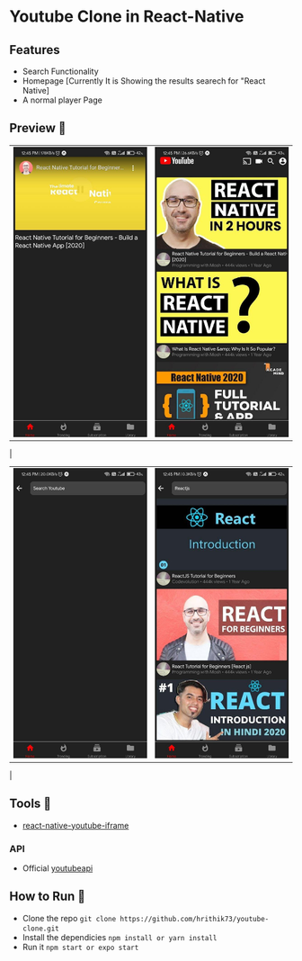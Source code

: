# Youtube Clone in React-Native 

## Features 
- Search Functionality
- Homepage [Currently It is Showing the results searech for "React Native]
- A normal player Page 

## Preview 📸


|       |        |
|------------|------------|
|<img src="screenshots/playerscreen.jpg" width="400"> | <img src="screenshots/homescreen.jpg" width="400">
|

|       |        |
|------------|------------|
|<img src="screenshots/searchscreen-1.jpg" width="400"> | <img src="screenshots/searchscreen.jpg" width="400">
|

## Tools :wrench:

- [react-native-youtube-iframe
](https://www.npmjs.com/package/react-native-youtube-iframe)

### API
- Official [youtubeapi](https://developers.google.com/youtube/v3) 


## How to Run 🚀
- Clone the repo `git clone https://github.com/hrithik73/youtube-clone.git`
- Install the dependicies `npm install or yarn install`
- Run it `npm start or expo start`

